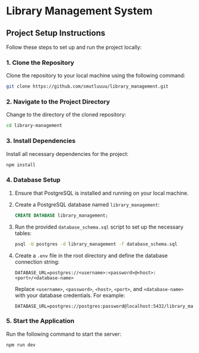 
# Library Management System

## Project Setup Instructions

Follow these steps to set up and run the project locally:

### 1. Clone the Repository
Clone the repository to your local machine using the following command:
```bash
git clone https://github.com/smutluuuu/library_management.git
```

### 2. Navigate to the Project Directory
Change to the directory of the cloned repository:
```bash
cd library-management
```

### 3. Install Dependencies
Install all necessary dependencies for the project:
```bash
npm install
```

### 4. Database Setup

1. Ensure that PostgreSQL is installed and running on your local machine.
2. Create a PostgreSQL database named `library_management`:
   ```sql
   CREATE DATABASE library_management;
   ```

3. Run the provided `database_schema.sql` script to set up the necessary tables:
   ```bash
   psql -U postgres -d library_management -f database_schema.sql
   ```

4. Create a `.env` file in the root directory and define the database connection string:
   ```
   DATABASE_URL=postgres://<username>:<password>@<host>:<port>/<database-name>
   ```
   Replace `<username>`, `<password>`, `<host>`, `<port>`, and `<database-name>` with your database credentials. For example:
   ```
   DATABASE_URL=postgres://postgres:password@localhost:5432/library_management
   ```

### 5. Start the Application
Run the following command to start the server:
```bash
npm run dev
```
